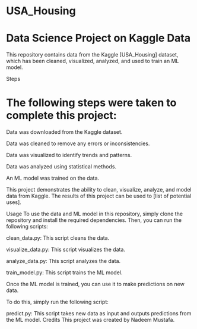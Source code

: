 # USA_Housing

# Data Science Project on Kaggle Data
This repository contains data from the Kaggle [USA_Housing] dataset, which has been cleaned, visualized, analyzed, and used to train an ML model.

Steps
# The following steps were taken to complete this project:

Data was downloaded from the Kaggle dataset.

Data was cleaned to remove any errors or inconsistencies.

Data was visualized to identify trends and patterns.

Data was analyzed using statistical methods.

An ML model was trained on the data.

This project demonstrates the ability to clean, visualize, analyze, and model data from Kaggle. The results of this project can be used to [list of potential uses].

Usage
To use the data and ML model in this repository, simply clone the repository and install the required dependencies. Then, you can run the following scripts:

clean_data.py: This script cleans the data.

visualize_data.py: This script visualizes the data.

analyze_data.py: This script analyzes the data.

train_model.py: This script trains the ML model.

Once the ML model is trained, you can use it to make predictions on new data. 

To do this, simply run the following script:

predict.py: This script takes new data as input and outputs predictions from the ML model.
Credits
This project was created by Nadeem Mustafa.
